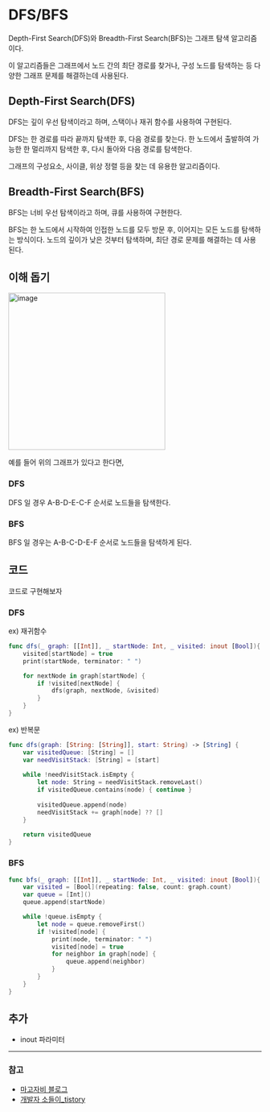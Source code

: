#  DFS/BFS
Depth-First Search(DFS)와 Breadth-First Search(BFS)는 그래프 탐색 알고리즘이다.

이 알고리즘들은 그래프에서 노드 간의 최단 경로를 찾거나, 구성 노드를 탐색하는 등 다양한 그래프 문제를 해결하는데 사용된다.

## Depth-First Search(DFS)
DFS는 깊이 우선 탐색이라고 하며, 스택이나 재귀 함수를 사용하여 구현된다. 

DFS는 한 경로를 따라 끝까지 탐색한 후, 다음 경로를 찾는다. 한 노드에서 출발하여 가능한 한 멀리까지 탐색한 후, 다시 돌아와 다음 경로를 탐색한다.

그래프의 구성요소, 사이클, 위상 정렬 등을 찾는 데 유용한 알고리즘이다.

## Breadth-First Search(BFS)
BFS는 너비 우선 탐색이라고 하며, 큐를 사용하여 구현한다.

BFS는 한 노드에서 시작하여 인접한 노드를 모두 방문 후, 이어지는 모든 노드를 탐색하는 방식이다. 노드의 깊이가 낮은 것부터 탐색하며, 최단 경로 문제를 해결하는 데 사용된다.

## 이해 돕기
<img width="312" alt="image" src="https://github.com/eemdeeks/iOS/assets/87136217/5ca7f996-515e-403d-b6d7-9fa95b3ce080">
 
예를 들어 위의 그래프가 있다고 한다면,

### DFS
DFS 일 경우 A-B-D-E-C-F 순서로 노드들을 탐색한다.

### BFS
BFS 일 경우는 A-B-C-D-E-F 순서로 노드들을 탐색하게 된다.

## 코드
코드로 구현해보자
### DFS
ex) 재귀함수
```swift
func dfs(_ graph: [[Int]], _ startNode: Int, _ visited: inout [Bool]){
    visited[startNode] = true
    print(startNode, terminator: " ")

    for nextNode in graph[startNode] {
        if !visited[nextNode] {
            dfs(graph, nextNode, &visited)
        }
    }
}
```
ex) 반복문
```swift
func dfs(graph: [String: [String]], start: String) -> [String] {
    var visitedQueue: [String] = []
    var needVisitStack: [String] = [start]
    
    while !needVisitStack.isEmpty {
        let node: String = needVisitStack.removeLast()
        if visitedQueue.contains(node) { continue }
        
        visitedQueue.append(node)
        needVisitStack += graph[node] ?? []
    }
    
    return visitedQueue
} 
```

### BFS
```swift
func bfs(_ graph: [[Int]], _ startNode: Int, _ visited: inout [Bool]){
    var visited = [Bool](repeating: false, count: graph.count)
    var queue = [Int]()
    queue.append(startNode)

    while !queue.isEmpty {
        let node = queue.removeFirst()
        if !visited[node] {
            print(node, terminator: " ")
            visited[node] = true
            for neighbor in graph[node] {
                queue.append(neighbor)
            }
        }
    }
}
```

## 추가
- inout 파라미터

***
### 참고
- [마고자비 블로그](https://magomercy.com/)
- [개발자 소들이_tistory](https://babbab2.tistory.com/)
